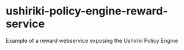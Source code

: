 # ushiriki-policy-engine-reward-service
Example of a reward webservice exposing the Ushiriki Policy Engine
